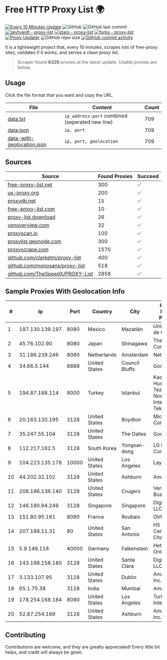 
# Free HTTP Proxy List 🌍

[![Every 10 Minutes Update](https://github.com/mertguvencli/http-proxy-list/actions/workflows/main.yml/badge.svg?branch=main)](https://github.com/mertguvencli/http-proxy-list/actions/workflows/main.yml)
![GitHub](https://img.shields.io/github/license/mertguvencli/http-proxy-list)
![GitHub last commit](https://img.shields.io/github/last-commit/mertguvencli/http-proxy-list)
[![zevtyardt - proxy-list](https://img.shields.io/static/v1?label=zevtyardt&message=proxy-list&color=blue&logo=github)](https://github.com/zevtyardt/proxy-list "Go to GitHub repo")
[![stars - proxy-list](https://img.shields.io/github/stars/zevtyardt/proxy-list?style=social)](https://github.com/zevtyardt/proxy-list)
[![forks - proxy-list](https://img.shields.io/github/forks/zevtyardt/proxy-list?style=social)](https://github.com/zevtyardt/proxy-list)
[![Proxy Updater](https://github.com/zevtyardt/proxy-list/workflows/Proxy%20Updater/badge.svg)](https://github.com/zevtyardt/proxy-list/actions?query=workflow:"Proxy+Updater")
![GitHub repo size](https://img.shields.io/github/repo-size/zevtyardt/proxy-list)
[![GitHub commit activity](https://img.shields.io/github/commit-activity/m/zevtyardt/proxy-list?logo=commits)](https://github.com/zevtyardt/proxy-list/commits/main)

It is a lightweight project that, every 10 minutes, scrapes lots of free-proxy sites, validates if it works, and serves a clean proxy list.

> Scraper found **6329** proxies at the latest update. Usable proxies are below.

## Usage

Click the file format that you want and copy the URL.

|File|Content|Count|
|----|-------|-----|
|[data.txt](https://raw.githubusercontent.com/mertguvencli/http-proxy-list/main/proxy-list/data.txt)|`ip_address:port` combined (seperated new line)|709|
|[data.json](https://raw.githubusercontent.com/mertguvencli/http-proxy-list/main/proxy-list/data.json)|`ip, port`|709|
|[data-with-geolocation.json](https://raw.githubusercontent.com/mertguvencli/http-proxy-list/main/proxy-list/data-with-geolocation.json)|`ip, port, geolocation`|709|

## Sources

|Source|Found Proxies|Succeed|
|------|-------------|-------|
|[free-proxy-list.net](https://free-proxy-list.net)|300|✅|
|[us-proxy.org](https://www.us-proxy.org)|200|✅|
|[proxydb.net](http://proxydb.net)|15|✅|
|[free-proxy-list.com](https://free-proxy-list.com/?page=&port=&type%5B%5D=http&type%5B%5D=https&up_time=0&search=Search)|10|✅|
|[proxy-list.download](https://www.proxy-list.download/HTTP)|26|✅|
|[vpnoverview.com](https://vpnoverview.com/privacy/anonymous-browsing/free-proxy-servers)|32|✅|
|[proxyscan.io](https://www.proxyscan.io)|100|✅|
|[proxylist.geonode.com](https://proxylist.geonode.com/api/proxy-list?limit=300&page=1&sort_by=lastChecked&sort_type=desc&protocols=http,https)|300|✅|
|[proxyscrape.com](https://api.proxyscrape.com/v2/?request=displayproxies&protocol=http&timeout=10000&country=all&ssl=all&anonymity=all)|1570|✅|
|[github.com/clarketm/proxy-list](https://raw.githubusercontent.com/clarketm/proxy-list/master/proxy-list-raw.txt)|400|✅|
|[github.com/monosans/proxy-list](https://raw.githubusercontent.com/monosans/proxy-list/main/proxies/http.txt)|518|✅|
|[github.com/TheSpeedX/PROXY-List](https://raw.githubusercontent.com/TheSpeedX/PROXY-List/master/http.txt)|2858|✅|


## Sample Proxies With Geolocation Info

|#|Ip|Port|Country|City|Internet Service Provider|
|-|--|----|-------|----|-------------------------|
|1|187.130.139.197|8080|Mexico|Mazatlán|Uninet S.A. de C.V.|
|2|45.76.102.90|8080|Japan|Shinagawa|The Constant Company|
|3|31.186.239.246|8080|Netherlands|Amsterdam|NetSkope Inc|
|4|34.66.5.144|8888|United States|Council Bluffs|Google LLC|
|5|194.87.188.114|8000|Turkey|Istanbul|Kadir Huseyin Tezcan Nosspeed Internet Teknolojileri|
|6|20.163.130.195|3128|United States|Boydton|Microsoft Corporation|
|7|35.247.55.104|3128|United States|The Dalles|Google LLC|
|8|112.217.162.5|3128|South Korea|Yongsan-dong|LG DACOM Corporation|
|9|104.223.135.178|10000|United States|Los Angeles|LayerHost|
|10|44.202.32.102|3128|United States|Ashburn|Amazon.com|
|11|208.196.136.140|3128|United States|Crugers|Verizon Business|
|12|146.190.94.249|3128|Singapore|Singapore|DigitalOcean, LLC|
|13|151.80.95.161|8080|France|Roubaix|OVH SAS|
|14|207.188.11.31|80|United States|San Antonio|H5 Data Centers - Chandler LLC|
|15|5.9.149.118|40000|Germany|Falkenstein|Hetzner Online GmbH|
|16|143.198.158.180|3128|United States|Santa Clara|DigitalOcean, LLC|
|17|3.133.107.95|3128|United States|Dublin|Amazon.com, Inc.|
|18|65.1.75.38|3128|India|Mumbai|Amazon.com|
|19|178.254.168.184|8080|United States|Los Angeles|Turkcell Internet|
|20|52.87.254.169|3128|United States|Ashburn|Amazon.com, Inc.|



## Contributing

Contributions are welcome, and they are greatly appreciated! Every
little bit helps, and credit will always be given.

